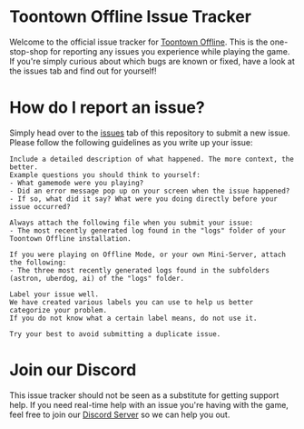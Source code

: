 # Toontown Offline Issue Tracker
Welcome to the official issue tracker for [Toontown Offline](https://ttoffline.com/). This is the one-stop-shop for reporting any issues you experience while playing the game. If you're simply curious about which bugs are known or fixed, have a look at the issues tab and find out for yourself!

# How do I report an issue?
Simply head over to the [issues](https://github.com/ttoff/issue-tracker/issues) tab of this repository to submit a new issue.
Please follow the following guidelines as you write up your issue:
```
Include a detailed description of what happened. The more context, the better.
Example questions you should think to yourself:
- What gamemode were you playing?
- Did an error message pop up on your screen when the issue happened?
- If so, what did it say? What were you doing directly before your issue occurred?
```
```
Always attach the following file when you submit your issue:
- The most recently generated log found in the "logs" folder of your Toontown Offline installation.

If you were playing on Offline Mode, or your own Mini-Server, attach the following:
- The three most recently generated logs found in the subfolders (astron, uberdog, ai) of the "logs" folder.
```
```
Label your issue well. 
We have created various labels you can use to help us better categorize your problem. 
If you do not know what a certain label means, do not use it.
```
```
Try your best to avoid submitting a duplicate issue.
```

# Join our Discord
This issue tracker should not be seen as a substitute for getting support help. If you need real-time help with an issue you're having with the game, feel free to join our [Discord Server](https://discord.gg/UCfCuJ2) so we can help you out.
